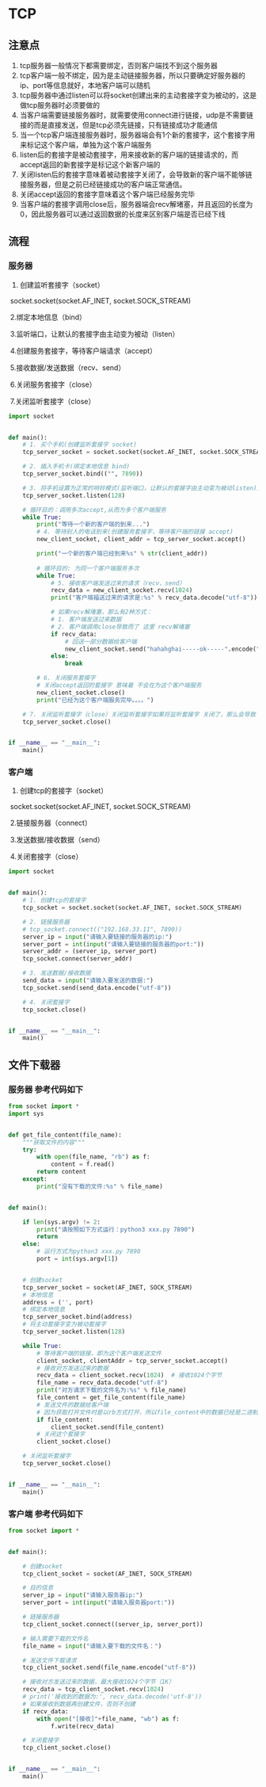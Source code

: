 # TCP

## 注意点

1. tcp服务器一般情况下都需要绑定，否则客户端找不到这个服务器
2. tcp客户端一般不绑定，因为是主动链接服务器，所以只要确定好服务器的ip、port等信息就好，本地客户端可以随机
3. tcp服务器中通过listen可以将socket创建出来的主动套接字变为被动的，这是做tcp服务器时必须要做的
4. 当客户端需要链接服务器时，就需要使用connect进行链接，udp是不需要链接的而是直接发送，但是tcp必须先链接，只有链接成功才能通信
5. 当一个tcp客户端连接服务器时，服务器端会有1个新的套接字，这个套接字用来标记这个客户端，单独为这个客户端服务
6. listen后的套接字是被动套接字，用来接收新的客户端的链接请求的，而accept返回的新套接字是标记这个新客户端的
7. 关闭listen后的套接字意味着被动套接字关闭了，会导致新的客户端不能够链接服务器，但是之前已经链接成功的客户端正常通信。
8. 关闭accept返回的套接字意味着这个客户端已经服务完毕
9. 当客户端的套接字调用close后，服务器端会recv解堵塞，并且返回的长度为0，因此服务器可以通过返回数据的长度来区别客户端是否已经下线



## 流程

### 服务器

1. 创建监听套接字（socket）

​		socket.socket(socket.AF_INET, socket.SOCK_STREAM)

​	2.绑定本地信息（bind）

​	3.监听端口，让默认的套接字由主动变为被动（listen）

​	4.创建服务套接字，等待客户端请求（accept）

​	5.接收数据/发送数据（recv、send）

​	6.关闭服务套接字（close）

​	7.关闭监听套接字（close） 



~~~ python
import socket


def main():
    # 1. 买个手机(创建监听套接字 socket)
    tcp_server_socket = socket.socket(socket.AF_INET, socket.SOCK_STREAM)

    # 2. 插入手机卡(绑定本地信息 bind)
    tcp_server_socket.bind(("", 7890))

    # 3. 将手机设置为正常的响铃模式(监听端口，让默认的套接字由主动变为被动listen)128代表并发
    tcp_server_socket.listen(128)

    # 循环目的：调用多次accept,从而为多个客户端服务
    while True:
        print("等待一个新的客户端的到来...")
        # 4. 等待别人的电话到来(创建服务套接字，等待客户端的链接 accept)
        new_client_socket, client_addr = tcp_server_socket.accept()

        print("一个新的客户端已经到来%s" % str(client_addr))
        
        # 循环目的: 为同一个客户端服务多次
        while True:
            # 5. 接收客户端发送过来的请求（recv、send）
            recv_data = new_client_socket.recv(1024)
            print("客户端福送过来的请求是:%s" % recv_data.decode("utf-8"))

            # 如果recv解堵塞，那么有2种方式：
            # 1. 客户端发送过来数据
            # 2. 客户端调用close导致而了 这里 recv解堵塞
            if recv_data:
                # 回送一部分数据给客户端
                new_client_socket.send("hahahghai-----ok-----".encode("utf-8"))
            else:
                break

        # 6. 关闭服务套接字
        # 关闭accept返回的套接字 意味着 不会在为这个客户端服务
        new_client_socket.close()
        print("已经为这个客户端服务完毕。。。。")

    # 7. 关闭监听套接字（close）关闭监听套接字如果将监听套接字 关闭了，那么会导致 不能再次等待新客户端的到来，即xxxx.accept就会失败
    tcp_server_socket.close()


if __name__ == "__main__":
    main()

~~~

### 客户端

1. 创建tcp的套接字（socket）

​		socket.socket(socket.AF_INET, socket.SOCK_STREAM)

​	2.链接服务器（connect）

​	3.发送数据/接收数据（send）

​	4.关闭套接字（close）

~~~ python
import socket


def main():
    # 1. 创建tcp的套接字
    tcp_socket = socket.socket(socket.AF_INET, socket.SOCK_STREAM)

    # 2. 链接服务器
    # tcp_socket.connect(("192.168.33.11", 7890))
    server_ip = input("请输入要链接的服务器的ip:")
    server_port = int(input("请输入要链接的服务器的port:"))
    server_addr = (server_ip, server_port)
    tcp_socket.connect(server_addr)

    # 3. 发送数据/接收数据
    send_data = input("请输入要发送的数据:")
    tcp_socket.send(send_data.encode("utf-8"))

    # 4. 关闭套接字
    tcp_socket.close()


if __name__ == "__main__":
    main()

~~~



## 文件下载器

### 服务器 参考代码如下

~~~ python
from socket import *
import sys


def get_file_content(file_name):
    """获取文件的内容"""
    try:
        with open(file_name, "rb") as f:
            content = f.read()
        return content
    except:
        print("没有下载的文件:%s" % file_name)


def main():

    if len(sys.argv) != 2:
        print("请按照如下方式运行：python3 xxx.py 7890")
        return
    else:
        # 运行方式为python3 xxx.py 7890
        port = int(sys.argv[1])


    # 创建socket
    tcp_server_socket = socket(AF_INET, SOCK_STREAM)
    # 本地信息
    address = ('', port)
    # 绑定本地信息
    tcp_server_socket.bind(address)
    # 将主动套接字变为被动套接字
    tcp_server_socket.listen(128)

    while True:
        # 等待客户端的链接，即为这个客户端发送文件
        client_socket, clientAddr = tcp_server_socket.accept()
        # 接收对方发送过来的数据
        recv_data = client_socket.recv(1024)  # 接收1024个字节
        file_name = recv_data.decode("utf-8")
        print("对方请求下载的文件名为:%s" % file_name)
        file_content = get_file_content(file_name)
        # 发送文件的数据给客户端
        # 因为获取打开文件时是以rb方式打开，所以file_content中的数据已经是二进制的格式，因此不需要encode编码
        if file_content:
            client_socket.send(file_content)
        # 关闭这个套接字
        client_socket.close()

    # 关闭监听套接字
    tcp_server_socket.close()


if __name__ == "__main__":
    main()

~~~

### 客户端 参考代码如下

~~~ python
from socket import *


def main():

    # 创建socket
    tcp_client_socket = socket(AF_INET, SOCK_STREAM)

    # 目的信息
    server_ip = input("请输入服务器ip:")
    server_port = int(input("请输入服务器port:"))

    # 链接服务器
    tcp_client_socket.connect((server_ip, server_port))

    # 输入需要下载的文件名
    file_name = input("请输入要下载的文件名：")

    # 发送文件下载请求
    tcp_client_socket.send(file_name.encode("utf-8"))

    # 接收对方发送过来的数据，最大接收1024个字节（1K）
    recv_data = tcp_client_socket.recv(1024)
    # print('接收到的数据为:', recv_data.decode('utf-8'))
    # 如果接收到数据再创建文件，否则不创建
    if recv_data:
        with open("[接收]"+file_name, "wb") as f:
            f.write(recv_data)

    # 关闭套接字
    tcp_client_socket.close()


if __name__ == "__main__":
    main()
~~~

